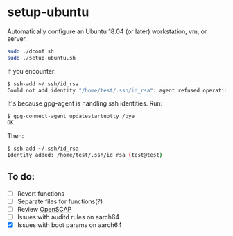 # setup-ubuntu
Automatically configure an Ubuntu 18.04 (or later) workstation, vm, or server.

```bash
sudo ./dconf.sh
sudo ./setup-ubuntu.sh
```
If you encounter:
```bash
$ ssh-add ~/.ssh/id_rsa
Could not add identity "/home/test/.ssh/id_rsa": agent refused operation
```
It's because gpg-agent is handling ssh identities.
Run:
```bash
$ gpg-connect-agent updatestartuptty /bye
OK
```
Then:
```bash
$ ssh-add ~/.ssh/id_rsa
Identity added: /home/test/.ssh/id_rsa (test@test)
```
## To do:

- [ ] Revert functions
- [ ] Separate files for functions(?)
- [ ] Review [OpenSCAP](https://www.open-scap.org/security-policies/choosing-policy/)
- [ ] Issues with auditd rules on aarch64
- [x] Issues with boot params on aarch64
